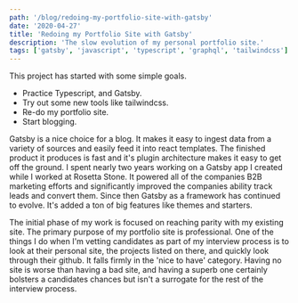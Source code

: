 ```yaml
---
path: '/blog/redoing-my-portfolio-site-with-gatsby'
date: '2020-04-27'
title: 'Redoing my Portfolio Site with Gatsby'
description: 'The slow evolution of my personal portfolio site.'
tags: ['gatsby', 'javascript', 'typescript', 'graphql', 'tailwindcss']
---
```


This project has started with some simple goals.

- Practice Typescript, and Gatsby.
- Try out some new tools like tailwindcss.
- Re-do my portfolio site.
- Start blogging.

Gatsby is a nice choice for a blog. It makes it easy to ingest data from a variety of sources and easily feed it into react templates. The finished product it produces is fast and it's plugin architecture makes it easy to get off the ground. I spent nearly two years working on a Gatsby app I created while I worked at Rosetta Stone. It powered all of the companies B2B marketing efforts and significantly improved the companies ability track leads and convert them. Since then Gatsby as a framework has continued to evolve. It's added a ton of big features like themes and starters.

The initial phase of my work is focused on reaching parity with my existing site. The primary purpose of my portfolio site is professional. One of the things I do when I'm vetting candidates as part of my interview process is to look at their personal site, the projects listed on there, and quickly look through their github. It falls firmly in the 'nice to have' category. Having no site is worse than having a bad site, and having a superb one certainly bolsters a candidates chances but isn't a surrogate for the rest of the interview process.
